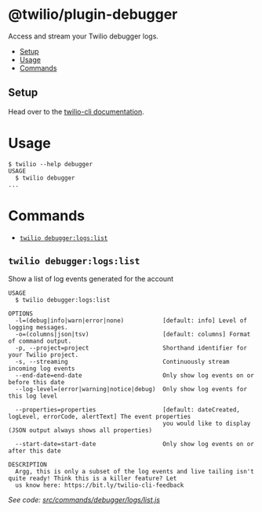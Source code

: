 @twilio/plugin-debugger
========================

Access and stream your Twilio debugger logs.

<!-- toc -->
* [Setup](#setup)
* [Usage](#usage)
* [Commands](#commands)
<!-- tocstop -->
## Setup

Head over to the [twilio-cli documentation](https://www.twilio.com/docs/twilio-cli/quickstart).

# Usage

```sh-session
$ twilio --help debugger
USAGE
  $ twilio debugger
...
```

# Commands
<!-- commands -->
* [`twilio debugger:logs:list`](#twilio-debuggerlogslist)

## `twilio debugger:logs:list`

Show a list of log events generated for the account

```
USAGE
  $ twilio debugger:logs:list

OPTIONS
  -l=(debug|info|warn|error|none)           [default: info] Level of logging messages.
  -o=(columns|json|tsv)                     [default: columns] Format of command output.
  -p, --project=project                     Shorthand identifier for your Twilio project.
  -s, --streaming                           Continuously stream incoming log events
  --end-date=end-date                       Only show log events on or before this date
  --log-level=(error|warning|notice|debug)  Only show log events for this log level

  --properties=properties                   [default: dateCreated, logLevel, errorCode, alertText] The event properties
                                            you would like to display (JSON output always shows all properties)

  --start-date=start-date                   Only show log events on or after this date

DESCRIPTION
  Argg, this is only a subset of the log events and live tailing isn't quite ready! Think this is a killer feature? Let 
  us know here: https://bit.ly/twilio-cli-feedback
```

_See code: [src/commands/debugger/logs/list.js](https://github.com/twilio/plugin-debugger/blob/v1.1.3/src/commands/debugger/logs/list.js)_
<!-- commandsstop -->
